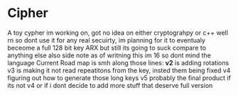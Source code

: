 # Cipher
A toy cypher im working on, got no idea on either cryptograhpy or c++ well rn so dont use it for any real secuirty, im planning for it to eventualy beceome a full 128 bit key ARX but still its going to suck compare to anything else
also side note as of writning this im 16 so dont mind the language
Current Road map is smh along those lines:
**v2** is adding rotations
v3 is making it not read repeatitons from the key, insted them being fixed
v4 figuring out how to generate those long keys
v5 probably the final product if its not v4 or if i dont decide to add more stuff that deserve full version
